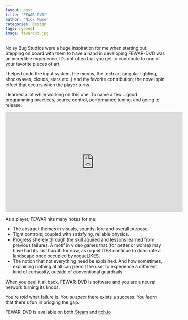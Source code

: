 ```yaml
---
layout: post
title: "FEWAR-DVD"
author: "Nick Muse"
categories: design
tags: [games]
image: fewardvd.jpg
---
```


Noisy Bug Studios were a huge inspiration for me when starting out. Stepping on board with them to have a hand in developing FEWAR-DVD was an incredible experience. It's not often that you get to contribute to one of your favorite pieces of art.

I helped code the input system, the menus, the tech art (angular lighting, shockwaves, clouds, stars etc..) and my favorite contribution; the novel spin effect that occurs when the player turns.

I learned a lot while working on this one. To name a few... good programming practices, source control, performance tuning, and going to release.

<div class="featured-image"><iframe width="560" height="315" src="https://www.youtube.com/embed/Z4NSlU2r7UY" title="YouTube video player" frameborder="0" allow="accelerometer; autoplay; clipboard-write; encrypted-media; gyroscope; picture-in-picture; web-share" allowfullscreen></iframe></div>

As a player, FEWAR hits many notes for me:

- The abstract themes in visuals, sounds, lore and overall purpose.
- Tight controls; coupled with satisfying, reliable physics.
- Progress sherely through the skill aquired and lessons learned from previous failures. A motif in video games that (for better or worse) may have had its last hurrah for now, as rogueLITES continue to dominate a landscape once occupied by rogueLIKES.
- The notion that not everything need be explained. And how sometimes, explaining nothing at all can permit the user to experience a different kind of curisosity, outside of conventional guardrails.
 
When you peel it all back, FEWAR-DVD is software and you are a neural network turning its knobs.

You're *told* what failure is. You *suspect* there exists a success. You *learn* that there's fun in bridging the gap.

<!-- FEWAR-DVD is available on both [Steam](https://store.steampowered.com/app/1769510/FEWARDVD/) and [itch.io](https://dev-dwarf.itch.io/fewar-dvd) -->
FEWAR-DVD is available on both <a href="https://store.steampowered.com/app/1769510/FEWARDVD/"><i class="fab fa-steam" aria-hidden="true"></i>Steam</a> and <a href="https://dev-dwarf.itch.io/fewar-dvd"><i class="fab fa-itch-io" aria-hidden="true"></i>itch.io</a>
